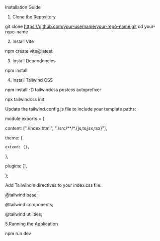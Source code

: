 Installation Guide

1. Clone the Repository

git clone https://github.com/your-username/your-repo-name.git
cd your-repo-name

2. Install Vite

npm create vite@latest


3. Install Dependencies

npm install

4. Install Tailwind CSS

npm install -D tailwindcss postcss autoprefixer

npx tailwindcss init

Update the tailwind.config.js file to include your template paths:

module.exports = {
  
  content: ["./index.html", "./src/**/*.{js,ts,jsx,tsx}"],
  
  theme: {
   
    extend: {},
  
  },
  
  plugins: [],

};

Add Tailwind's directives to your index.css file:



@tailwind base;

@tailwind components;

@tailwind utilities;

5.Running the Application

npm run dev
